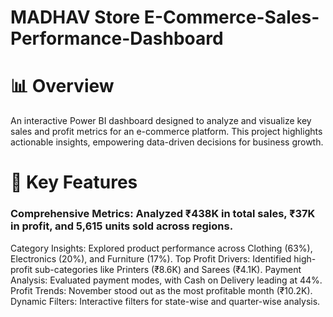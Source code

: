 # MADHAV Store E-Commerce-Sales-Performance-Dashboard
# 📊 Overview
An interactive Power BI dashboard designed to analyze and visualize key sales and profit metrics for an e-commerce platform. This project highlights actionable insights, empowering data-driven decisions for business growth.

# 🚀 Key Features
### Comprehensive Metrics: Analyzed ₹438K in total sales, ₹37K in profit, and 5,615 units sold across regions.
Category Insights: Explored product performance across Clothing (63%), Electronics (20%), and Furniture (17%).
Top Profit Drivers: Identified high-profit sub-categories like Printers (₹8.6K) and Sarees (₹4.1K).
Payment Analysis: Evaluated payment modes, with Cash on Delivery leading at 44%.
Profit Trends: November stood out as the most profitable month (₹10.2K).
Dynamic Filters: Interactive filters for state-wise and quarter-wise analysis.
